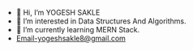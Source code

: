 - 👋 Hi, I’m YOGESH SAKLE
- 👀 I’m interested in Data Structures And Algorithms. 
- 🌱 I’m currently learning MERN Stack.
- Email-yogeshsakle8@gmail.com


<!---
y0gesh02/y0gesh02 is a ✨ special ✨ repository because its `README.md` (this file) appears on your GitHub profile.
You can click the Preview link to take a look at your changes.
--->
